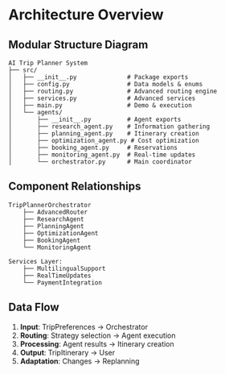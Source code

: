 # Architecture Overview

## Modular Structure Diagram

```
AI Trip Planner System
├── src/
│   ├── __init__.py              # Package exports
│   ├── config.py                # Data models & enums
│   ├── routing.py               # Advanced routing engine
│   ├── services.py              # Advanced services
│   ├── main.py                  # Demo & execution
│   └── agents/
│       ├── __init__.py          # Agent exports
│       ├── research_agent.py    # Information gathering
│       ├── planning_agent.py    # Itinerary creation
│       ├── optimization_agent.py # Cost optimization
│       ├── booking_agent.py     # Reservations
│       ├── monitoring_agent.py  # Real-time updates
│       └── orchestrator.py      # Main coordinator
```

## Component Relationships

```
TripPlannerOrchestrator
    ├── AdvancedRouter
    ├── ResearchAgent
    ├── PlanningAgent
    ├── OptimizationAgent
    ├── BookingAgent
    └── MonitoringAgent

Services Layer:
    ├── MultilingualSupport
    ├── RealTimeUpdates
    └── PaymentIntegration
```

## Data Flow

1. **Input**: TripPreferences → Orchestrator
2. **Routing**: Strategy selection → Agent execution
3. **Processing**: Agent results → Itinerary creation
4. **Output**: TripItinerary → User
5. **Adaptation**: Changes → Replanning
